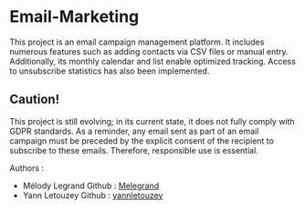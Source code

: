 # Email-Marketing

This project is an email campaign management platform. 
It includes numerous features such as adding contacts via CSV files or manual entry. 
Additionally, its monthly calendar and list enable optimized tracking. 
Access to unsubscribe statistics has also been implemented.

## Caution! 
This project is still evolving; in its current state, it does not fully comply with GDPR standards. 
As a reminder, any email sent as part of an email campaign must be preceded by the explicit consent of the recipient to subscribe to these emails. Therefore, responsible use is essential.

Authors :
- Mélody Legrand Github : [Melegrand](https://github.com/Melegrand)
- Yann Letouzey Github : [yannletouzey](https://github.com/yannletouzey)

